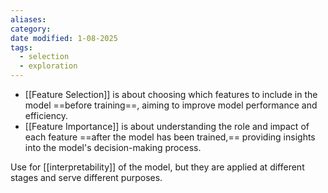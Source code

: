 ```yaml
---
aliases: 
category: 
date modified: 1-08-2025
tags:
  - selection
  - exploration
---
```

- [[Feature Selection]] is about choosing which features to include in the model ==before training==, aiming to improve model performance and efficiency.
- [[Feature Importance]] is about understanding the role and impact of each feature ==after the model has been trained,== providing insights into the model's decision-making process.

Use for [[interpretability]] of the model, but they are applied at different stages and serve different purposes.




